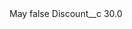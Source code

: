 <?xml version="1.0" encoding="UTF-8"?>
<CustomMetadata xmlns="http://soap.sforce.com/2006/04/metadata" xmlns:xsi="http://www.w3.org/2001/XMLSchema-instance" xmlns:xsd="http://www.w3.org/2001/XMLSchema">
    <label>May</label>
    <protected>false</protected>
    <values>
        <field>Discount__c</field>
        <value xsi:type="xsd:double">30.0</value>
    </values>
</CustomMetadata>
